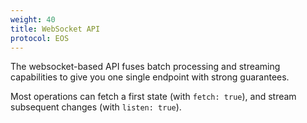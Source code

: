 ```yaml
---
weight: 40
title: WebSocket API
protocol: EOS
---
```

The websocket-based API fuses batch processing and streaming
capabilities to give you one single endpoint with strong guarantees.

Most operations can fetch a first state (with `fetch: true`), and stream subsequent changes (with `listen: true`).